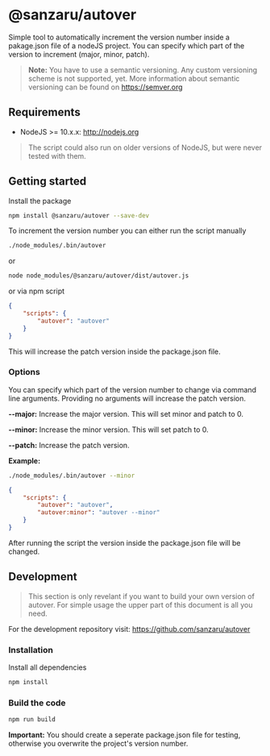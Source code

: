 # @sanzaru/autover
Simple tool to automatically increment the version number inside a pakage.json file of a nodeJS project. You can specify which part of the version to increment (major, minor, patch).

> **Note:** You have to use a semantic versioning. Any custom versioning scheme is not supported, yet. More information about semantic versioning can be found on https://semver.org

## Requirements
* NodeJS >= 10.x.x: http://nodejs.org

> The script could also run on older versions of NodeJS, but were never tested with them.

## Getting started
Install the package
```sh
npm install @sanzaru/autover --save-dev
```

To increment the version number you can either run the script manually

```sh
./node_modules/.bin/autover
```

or

```sh
node node_modules/@sanzaru/autover/dist/autover.js
```

or via npm script
```json
{
    "scripts": {
        "autover": "autover"
    }
}
```

This will increase the patch version inside the package.json file.

### Options
You can specify which part of the version number to change via command line arguments. Providing no arguments will increase the patch version.

**--major:** Increase the major version. This will set minor and patch to 0.

**--minor:** Increase the minor version. This will set patch to 0.

**--patch:** Increase the patch version.

**Example:**
```sh
./node_modules/.bin/autover --minor
```

```json
{
    "scripts": {
        "autover": "autover",
        "autover:minor": "autover --minor"
    }
}
```

After running the script the version inside the package.json file will be changed.

## Development
> This section is only revelant if you want to build your own version of autover. For simple usage the upper part of this document is all you need.

For the development repository visit: https://github.com/sanzaru/autover

### Installation
Install all dependencies
```sh
npm install
```

### Build the code
```sh
npm run build
```

**Important:** You should create a seperate package.json file for testing, otherwise you overwrite the project's version number.